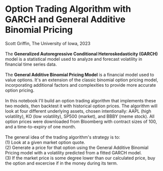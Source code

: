 <h1>Option Trading Algorithm with GARCH and General Additive Binomial Pricing</h1>
Scott Griffin, The University of Iowa, 2023</br></br>
The <b>Generalized Autoregressive Conditional Heteroskedasticity (GARCH)</b> model is a statistical model used to analyze and forecast volatility in financial time series data.</br></br>
The <b>General Additive Binomial Pricing Model</b> is a financial model used to value options. It's an extension of the classic binomial option pricing model, incorporating additional factors and complexities to provide more accurate option pricing.</br></br>
In this notebook I'll build an option trading algorithm that implements these two models, then backtest it with historical option prices. The algorithm will look at four different underlying assets, chosen intentionally: AAPL (high volatility), KO (low volatility), SP500 (market), and BBBY (meme stock). All option prices were downloaded from Bloomberg with contract sizes of 100, and a time-to-expiry of one month.</br></br>
The general idea of the trading algorithm's strategy is to:</br>(1) Look at a given market option quote.</br>(2) Generate a price for that option using the General Additive Binomial Pricing model with a volatility predicted from a fitted GARCH model.</br>(3) If the market price is some degree lower than our calculated price, buy the option and excercise if in the money during its term.

